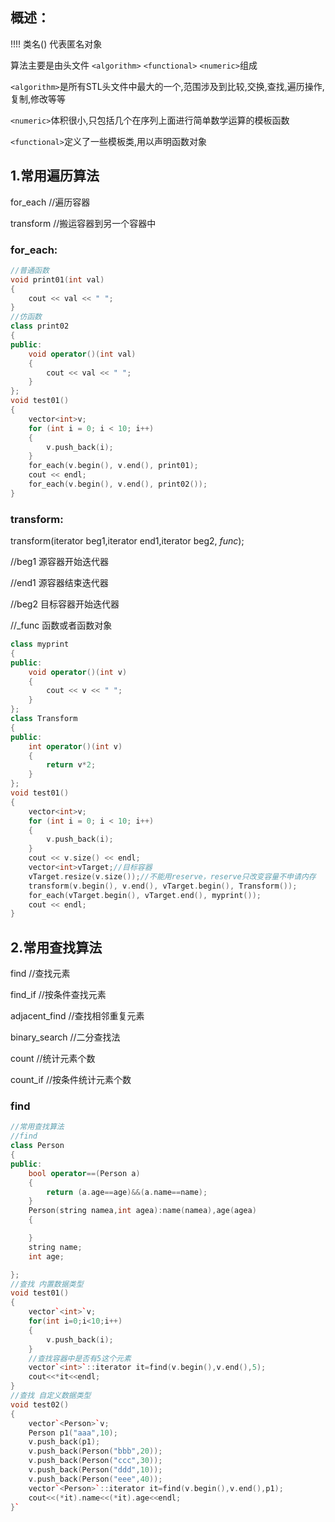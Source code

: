 ## 概述：

!!!!    类名()  代表匿名对象

算法主要是由头文件 `<algorithm>` `<functional>` `<numeric>`组成

`<algorithm>`是所有STL头文件中最大的一个,范围涉及到比较,交换,查找,遍历操作,复制,修改等等

`<numeric>`体积很小,只包括几个在序列上面进行简单数学运算的模板函数

`<functional>`定义了一些模板类,用以声明函数对象

## 1.常用遍历算法

for_each //遍历容器

transform //搬运容器到另一个容器中

### for_each:

```c++
//普通函数
void print01(int val)
{
	cout << val << " ";
}
//仿函数
class print02
{
public:
	void operator()(int val)
	{
		cout << val << " ";
	}
};
void test01()
{
	vector<int>v;
	for (int i = 0; i < 10; i++)
	{
		v.push_back(i);
	}
	for_each(v.begin(), v.end(), print01);
	cout << endl;
	for_each(v.begin(), v.end(), print02());
}
```

### transform:

transform(iterator beg1,iterator end1,iterator beg2, _func_);

//beg1 源容器开始迭代器

//end1 源容器结束迭代器

//beg2 目标容器开始迭代器

//_func 函数或者函数对象

```c++
class myprint
{
public:
	void operator()(int v)
	{
		cout << v << " ";
	}
};
class Transform
{
public:
	int operator()(int v)
	{
		return v*2;
	}
};
void test01()
{
	vector<int>v;
	for (int i = 0; i < 10; i++)
	{
		v.push_back(i);
	}
	cout << v.size() << endl;
	vector<int>vTarget;//目标容器
	vTarget.resize(v.size());//不能用reserve，reserve只改变容量不申请内存
	transform(v.begin(), v.end(), vTarget.begin(), Transform());
	for_each(vTarget.begin(), vTarget.end(), myprint());
	cout << endl;
}
```

## 2.常用查找算法

 find //查找元素

find_if //按条件查找元素

adjacent_find //查找相邻重复元素

binary_search //二分查找法

count //统计元素个数

count_if //按条件统计元素个数

### find

```c++
//常用查找算法
//find
class Person
{
public:
    bool operator==(Person a)
    {
        return (a.age==age)&&(a.name==name);
    }
    Person(string namea,int agea):name(namea),age(agea)
    {

    }
    string name;
    int age;

};
//查找 内置数据类型
void test01()
{
    vector`<int>`v;
    for(int i=0;i<10;i++)
    {
        v.push_back(i);
    }
    //查找容器中是否有5这个元素
    vector`<int>`::iterator it=find(v.begin(),v.end(),5);
    cout<<*it<<endl;
}
//查找 自定义数据类型
void test02()
{
    vector`<Person>`v;
    Person p1("aaa",10);
    v.push_back(p1);
    v.push_back(Person("bbb",20));
    v.push_back(Person("ccc",30));
    v.push_back(Person("ddd",10));
    v.push_back(Person("eee",40));
    vector`<Person>`::iterator it=find(v.begin(),v.end(),p1);
    cout<<(*it).name<<(*it).age<<endl;
}`
```

